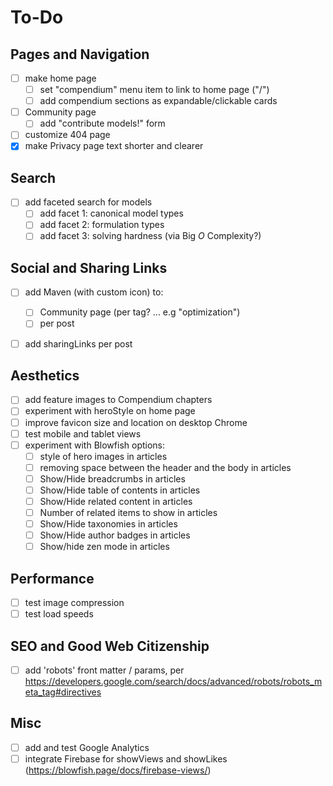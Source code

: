 # To-Do

## Pages and Navigation
- [ ] make home page
  - [ ] set "compendium" menu item to link to home page ("/")
  - [ ] add compendium sections as expandable/clickable cards
- [ ] Community page
  - [ ] add "contribute models!" form
- [ ] customize 404 page
- [x] make Privacy page text shorter and clearer

## Search
- [ ] add faceted search for models
  - [ ] add facet 1: canonical model types
  - [ ] add facet 2: formulation types
  - [ ] add facet 3: solving hardness (via Big *O* Complexity?)

## Social and Sharing Links
- [ ] add Maven (with custom icon) to:  
  - [ ] Community page (per tag? ... e.g "optimization")
  - [ ] per post
- [ ] add sharingLinks per post


## Aesthetics
- [ ] add feature images to Compendium chapters
- [ ] experiment with heroStyle on home page
- [ ] improve favicon size and location on desktop Chrome
- [ ] test mobile and tablet views
- [ ] experiment with Blowfish options:
  - [ ] style of hero images in articles
  - [ ] removing space between the header and the body in articles
  - [ ] Show/Hide breadcrumbs in articles
  - [ ] Show/Hide table of contents in articles
  - [ ] Show/Hide related content in articles
  - [ ] Number of related items to show in articles
  - [ ] Show/Hide taxonomies in articles
  - [ ] Show/Hide author badges in articles
  - [ ] Show/hide zen mode in articles

## Performance
- [ ] test image compression
- [ ] test load speeds

## SEO and Good Web Citizenship
- [ ] add 'robots' front matter / params, per https://developers.google.com/search/docs/advanced/robots/robots_meta_tag#directives

## Misc
- [ ] add and test Google Analytics
- [ ] integrate Firebase for showViews and showLikes (https://blowfish.page/docs/firebase-views/)
